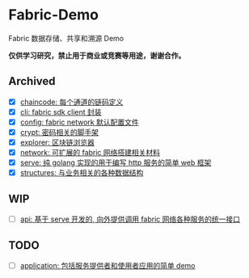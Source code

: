 # Fabric-Demo

Fabric 数据存储、共享和溯源 Demo

**仅供学习研究，禁止用于商业或竞赛等用途，谢谢合作。**

## Archived

- [x] [chaincode: 每个通道的链码定义](./chaincode)
- [x] [cli: fabric sdk client 封装](./cli) 
- [x] [config: fabric network 默认配置文件](./config)
- [x] [crypt: 密码相关的脚手架](./crypt)
- [x] [explorer: 区块链浏览器](./explorer)
- [x] [network: 可扩展的 fabric 网络搭建相关材料](./network)
- [x] [serve: 纯 golang 实现的用于编写 http 服务的简单 web 框架](./serve)
- [x] [structures: 与业务相关的各种数据结构](./structures)

## WIP

- [ ] [api: 基于 serve 开发的, 向外提供调用 fabric 网络各种服务的统一接口](./api)
  

## TODO

- [ ] [application: 包括服务提供者和使用者应用的简单 demo](./application)
